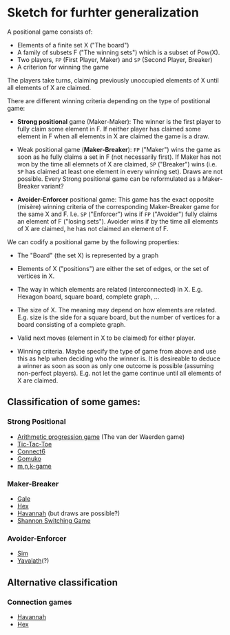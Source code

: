 # Sketch for furhter generalization

A positional game consists of:

- Elements of a finite set X ("The board")
- A family of subsets F ("The winning sets") which is a subset of Pow(X).
- Two players, `FP` (First Player, Maker) and `SP` (Second Player, Breaker)
- A criterion for winning the game

The players take turns, claiming previously unoccupied elements of X until all elements of X are claimed.

There are different winning criteria depending on the type of postitional game:

- **Strong positional** game (Maker-Maker): The winner is the first player to fully claim some element in F. If neither
  player has claimed some element in F when all elements in X are claimed the game is a draw.

- Weak positional game (**Maker-Breaker**): `FP` ("Maker") wins the game as soon as he fully claims a
  set in F (not necessarily first). If Maker has not won by the time all elemnets of X are claimed, 
  `SP` ("Breaker") wins (i.e. `SP` has claimed at least one element in every winning set). Draws are not possible. Every
  Strong positional game can be reformulated as a Maker-Breaker variant?

- **Avoider-Enforcer** positional game: This game has the exact opposite (misère) winning criteria of the
  corresponding Maker-Breaker game for the same X and F. I.e. `SP` ("Enforcer") wins if `FP` ("Avoider") fully
  claims an element of F ("losing sets"). Avoider wins if by the time all elements of X are claimed, he has not
  claimed an element of F.


We can codify a positional game by the following properties:

- The "Board" (the set X) is represented by a graph

- Elements of X ("positions") are either the set of edges, or the set of vertices in X.

- The way in which elements are related (interconnected) in X. E.g. Hexagon board, square board, complete graph, ...

- The size of X. The meaning may depend on how elements are related. E.g. size is the side for a square board, but the number of vertices for a board consisting of a complete graph.

- Valid next moves (element in X to be claimed) for either player.

- Winning criteria. Maybe specify the type of game from above and use this as help when deciding who the winner is. It is desireable to
  deduce a winner as soon as soon as only one outcome is possible (assuming non-perfect players). E.g. not let the game continue until
  all elements of X are claimed.


## Classification of some games:

### Strong Positional

- [Arithmetic progression game](https://en.wikipedia.org/wiki/Arithmetic_progression_game) (The van der Waerden game)
- [Tic-Tac-Toe](https://en.wikipedia.org/wiki/Tic-tac-toe)
- [Connect6](https://en.wikipedia.org/wiki/Connect6)
- [Gomuko](https://en.wikipedia.org/wiki/Gomoku)
- [m,n,k-game](https://en.wikipedia.org/wiki/M,n,k-game)


### Maker-Breaker

- [Gale](https://en.wikipedia.org/wiki/Shannon_switching_game#Gale)
- [Hex](https://en.wikipedia.org/wiki/Hex_(board_game))
- [Havannah](https://en.wikipedia.org/wiki/Havannah) (but draws are possible?)
- [Shannon Switching Game](https://en.wikipedia.org/wiki/Shannon_switching_game)


### Avoider-Enforcer

- [Sim](https://en.wikipedia.org/wiki/Sim_(pencil_game))
- [Yavalath](https://de.wikipedia.org/wiki/Yavalath)(?)


## Alternative classification

### Connection games

- [Havannah](https://en.wikipedia.org/wiki/Havannah)
- [Hex](https://en.wikipedia.org/wiki/Hex_(board_game))
